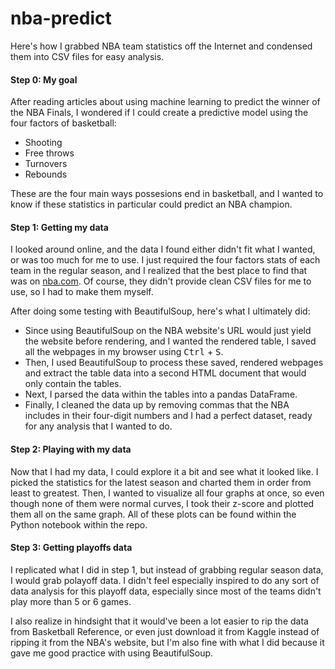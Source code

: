 # nba-predict
Here's how I grabbed NBA team statistics off the Internet and condensed them into CSV files for easy analysis.

#### Step 0: My goal
After reading articles about using machine learning to predict the winner of the NBA Finals, I wondered if I could create a predictive model using the four factors of basketball:
- Shooting
- Free throws
- Turnovers
- Rebounds

These are the four main ways possesions end in basketball, and I wanted to know if these statistics in particular could predict an NBA champion.

#### Step 1: Getting my data
I looked around online, and the data I found either didn't fit what I wanted, or was too much for me to use. I just required the four factors stats of each team in the regular season, and I realized that the best place to find that was on [nba.com](https://www.nba.com/stats/teams/four-factors/?sort=W_PCT&dir=-1&Season=2021-22&SeasonType=Regular%20Season). Of course, they didn't provide clean CSV files for me to use, so I had to make them myself.

After doing some testing with BeautifulSoup, here's what I ultimately did:
- Since using BeautifulSoup on the NBA website's URL would just yield the website before rendering, and I wanted the rendered table, I saved all the webpages in my browser using <kbd>Ctrl</kbd> + <kbd>S</kbd>.
- Then, I used BeautifulSoup to process these saved, rendered webpages and extract the table data into a second HTML document that would only contain the tables.
- Next, I parsed the data within the tables into a pandas DataFrame.
- Finally, I cleaned the data up by removing commas that the NBA includes in their four-digit numbers and I had a perfect dataset, ready for any analysis that I wanted to do.

#### Step 2: Playing with my data
Now that I had my data, I could explore it a bit and see what it looked like. I picked the statistics for the latest season and charted them in order from least to greatest. Then, I wanted to visualize all four graphs at once, so even though none of them were normal curves, I took their z-score and plotted them all on the same graph. All of these plots can be found within the Python notebook within the repo.

#### Step 3: Getting playoffs data
I replicated what I did in step 1, but instead of grabbing regular season data, I would grab  polayoff data. I didn't feel especially inspired to do any sort of data analysis for this playoff data, especially since most of the teams didn't play more than 5 or 6 games.

I also realize in hindsight that it would've been a lot easier to rip the data from Basketball Reference, or even just download it from Kaggle instead of ripping it from the NBA's website, but I'm also fine with what I did because it gave me good practice with using BeautifulSoup.